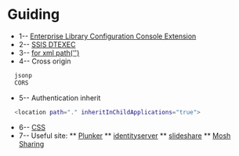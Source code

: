 # Guiding
* 1-- [Enterprise Library Configuration Console Extension](https://github.com/Wwawawa/Guiding/blob/master/1-EnterpriseLibraryConfExtension.md)
* 2-- [SSIS DTEXEC](https://github.com/Wwawawa/Guiding/blob/master/2-SSIS-DTEXEC.md)
* 3-- [for xml path('')](https://github.com/Wwawawa/Guiding/blob/master/3-ForXmlPath.md)
* 4-- Cross origin
```sh
  jsonp
  CORS
```
* 5-- Authentication inherit
```sh
  <location path="." inheritInChildApplications="true">
```
* 6-- [CSS](https://github.com/Wwawawa/Guiding/blob/master/4-CSS.md)
* 7-- Useful site:
** [Plunker](https://plnkr.co/)
** [identityserver](https://identityserver.github.io/)
** [slideshare](https://www.slideshare.net/)
** [Mosh Sharing](https://www.youtube.com/channel/UCWv7vMbMWH4-V0ZXdmDpPBA)

